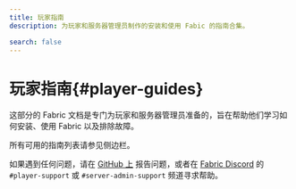 ```yaml
---
title: 玩家指南
description: 为玩家和服务器管理员制作的安装和使用 Fabic 的指南合集。

search: false
---
```


# 玩家指南{#player-guides}

这部分的 Fabric 文档是专门为玩家和服务器管理员准备的，旨在帮助他们学习如何安装、使用 Fabric 以及排除故障。

所有可用的指南列表请参见侧边栏。

如果遇到任何问题，请在 [GitHub 上](https://github.com/FabricMC/fabric-docs) 报告问题，或者在 [Fabric Discord](https://discord.gg/v6v4pMv) 的 `#player-support` 或 `#server-admin-support` 频道寻求帮助。
